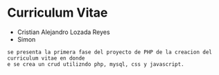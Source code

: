 # Curriculum Vitae


- Cristian Alejandro Lozada Reyes
- Simon 

~~~
se presenta la primera fase del proyecto de PHP de la creacion del curriculum vitae en donde
e se crea un crud utilizndo php, mysql, css y javascript.
~~~
